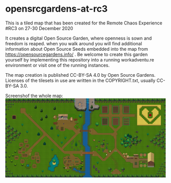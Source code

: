# opensrcgardens-at-rc3

This is a tiled map that has been created for the Remote Chaos Experience #RC3 on 27-30 December 2020

It creates a digital Open Source Garden, where openness is sown and freedom is reaped. when you walk around you will find additional information about Open Source Seeds embedded into the map from https://opensourcegardens.info/ . Be welcome to create this garden yourself by implementing this repository into a running workadventu.re environment or visit one of the running instances.

The map creation is published CC-BY-SA 4.0 by Open Source Gardens. Licenses of the tilesets in use are written in the COPYRIGHT.txt, usually CC-BY-SA 3.0.

Screenshof the whole map:
![OSGarden Map](Images/2020-rc3-open-source-garden-map.jpg) 
